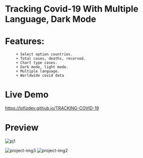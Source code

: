# Tracking Covid-19 With Multiple Language, Dark Mode

# Features: 
         + Select option countries.
         + Total cases, deaths, recorved.
         + Chart type cases.
         + Dark mode, light mode.
         + Multiple language.
         + Worldwide covid data



# Live Demo
https://lofizdev.github.io/TRACKING-COVID-19











# Preview
![pj1](https://user-images.githubusercontent.com/86564838/125294580-94e63080-e34e-11eb-9a6d-04b4acea9139.jpg)

![project-img3](https://user-images.githubusercontent.com/86564838/125265872-758bdb00-e32f-11eb-888a-00652a508406.jpg)
![project-img2](https://user-images.githubusercontent.com/86564838/125266356-f519aa00-e32f-11eb-8380-37061bb13f90.jpg)

